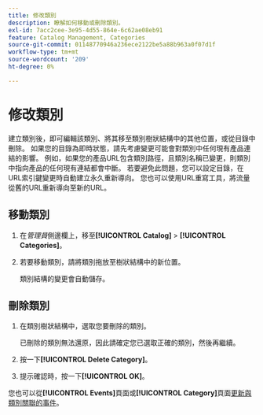 ```yaml
---
title: 修改類別
description: 瞭解如何移動或刪除類別。
exl-id: 7acc2cee-3e95-4d55-864e-6c62ae08eb91
feature: Catalog Management, Categories
source-git-commit: 01148770946a236ece2122be5a88b963a0f07d1f
workflow-type: tm+mt
source-wordcount: '209'
ht-degree: 0%

---
```


# 修改類別

建立類別後，即可編輯該類別、將其移至類別樹狀結構中的其他位置，或從目錄中刪除。 如果您的目錄為即時狀態，請先考慮變更可能會對類別中任何現有產品連結的影響。 例如，如果您的產品URL包含類別路徑，且類別名稱已變更，則類別中指向產品的任何現有連結都會中斷。 若要避免此問題，您可以設定目錄，在URL索引鍵變更時自動建立永久重新導向。 您也可以使用URL重寫工具，將流量從舊的URL重新導向至新的URL。

## 移動類別

1. 在&#x200B;_管理員_&#x200B;側邊欄上，移至&#x200B;**[!UICONTROL Catalog]** > **[!UICONTROL Categories]**。

1. 若要移動類別，請將類別拖放至樹狀結構中的新位置。

   類別結構的變更會自動儲存。

## 刪除類別

1. 在類別樹狀結構中，選取您要刪除的類別。

   已刪除的類別無法還原，因此請確定您已選取正確的類別，然後再繼續。

1. 按一下&#x200B;**[!UICONTROL Delete Category]**。

1. 提示確認時，按一下&#x200B;**[!UICONTROL OK]**。

您也可以從&#x200B;**[!UICONTROL Events]**&#x200B;頁面或&#x200B;**[!UICONTROL Category]**&#x200B;頁面[更新與類別關聯的事件](../merchandising-promotions/event-create.md#create-and-update-events)。
